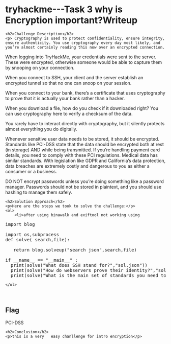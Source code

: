  

<!DOCTYPE html>
<html>
 
<body>
    <h1>tryhackme---Task 3 why is Encryption important?Writeup </h1>

    <h2>Challenge Description</h2>
    <p> Cryptography is used to protect confidentiality, ensure integrity, ensure authenticity. You use cryptography every day most likely, and you’re almost certainly reading this now over an encrypted connection.

When logging into TryHackMe, your credentials were sent to the server. These were encrypted, otherwise someone would be able to capture them by snooping on your connection.

When you connect to SSH, your client and the server establish an encrypted tunnel so that no one can snoop on your session.

When you connect to your bank, there’s a certificate that uses cryptography to prove that it is actually your bank rather than a hacker.

When you download a file, how do you check if it downloaded right? You can use cryptography here to verify a checksum of the data.

You rarely have to interact directly with cryptography, but it silently protects almost everything you do digitally.

Whenever sensitive user data needs to be stored, it should be encrypted. Standards like PCI-DSS state that the data should be encrypted both at rest (in storage) AND while being transmitted. If you’re handling payment card details, you need to comply with these PCI regulations. Medical data has similar standards. With legislation like GDPR and California’s data protection, data breaches are extremely costly and dangerous to you as either a consumer or a business.

DO NOT encrypt passwords unless you’re doing something like a password manager. Passwords should not be stored in plaintext, and you should use hashing to manage them safely.
</p>

    <h2>Solution Approach</h2>
    <p>Here are the steps we took to solve the challenge:</p>
    <ol> 
        <li>after using binawalk and exiftool not working using 

<pre>
import blog

import os,subprocess
def solve( search,file):

   return blog.solveup("search json",search,file)

if __name__ == "__main__" :
  print(solve("What does SSH stand for?","sol.json"))
  print(solve("How do webservers prove their identity?","sol.json"))
  print(solve("What is the main set of standards you need to comply with if you store or process payment card details?","sol.json"))
</pre>
    </ol>
<br>
    <h2>Flag</h2>
    <p class="flag">PCI-DSS
</p>

    <h2>Conclusion</h2>
    <p>this is a very   easy chanllenge for intro encryption</p>

</body>
</html>
